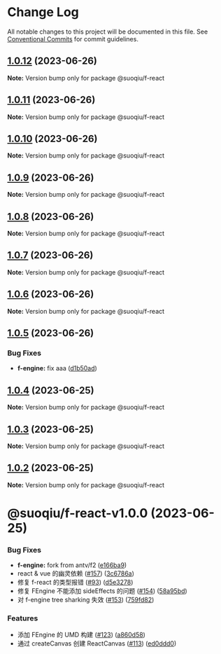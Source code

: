 # Change Log

All notable changes to this project will be documented in this file.
See [Conventional Commits](https://conventionalcommits.org) for commit guidelines.

## [1.0.12](https://github.com/zengyue/FEngine/compare/@suoqiu/f-react@1.0.11...@suoqiu/f-react@1.0.12) (2023-06-26)

**Note:** Version bump only for package @suoqiu/f-react





## [1.0.11](https://github.com/zengyue/FEngine/compare/@suoqiu/f-react@1.0.10...@suoqiu/f-react@1.0.11) (2023-06-26)

**Note:** Version bump only for package @suoqiu/f-react





## [1.0.10](https://github.com/zengyue/FEngine/compare/@suoqiu/f-react@1.0.9...@suoqiu/f-react@1.0.10) (2023-06-26)

**Note:** Version bump only for package @suoqiu/f-react





## [1.0.9](https://github.com/zengyue/FEngine/compare/@suoqiu/f-react@1.0.8...@suoqiu/f-react@1.0.9) (2023-06-26)

**Note:** Version bump only for package @suoqiu/f-react





## [1.0.8](https://github.com/zengyue/FEngine/compare/@suoqiu/f-react@1.0.7...@suoqiu/f-react@1.0.8) (2023-06-26)

**Note:** Version bump only for package @suoqiu/f-react





## [1.0.7](https://github.com/zengyue/FEngine/compare/@suoqiu/f-react@1.0.6...@suoqiu/f-react@1.0.7) (2023-06-26)

**Note:** Version bump only for package @suoqiu/f-react





## [1.0.6](https://github.com/zengyue/FEngine/compare/@suoqiu/f-react@1.0.5...@suoqiu/f-react@1.0.6) (2023-06-26)

**Note:** Version bump only for package @suoqiu/f-react





## [1.0.5](https://github.com/zengyue/FEngine/compare/@suoqiu/f-react@1.0.3...@suoqiu/f-react@1.0.5) (2023-06-26)


### Bug Fixes

* **f-engine:** fix aaa ([d1b50ad](https://github.com/zengyue/FEngine/commit/d1b50adad6e0ccadcd83af28641359619159401b))





## [1.0.4](https://github.com/zengyue/FEngine/compare/@suoqiu/f-react@1.0.3...@suoqiu/f-react@1.0.4) (2023-06-25)

**Note:** Version bump only for package @suoqiu/f-react





## [1.0.3](https://github.com/zengyue/FEngine/compare/@suoqiu/f-react@1.0.2...@suoqiu/f-react@1.0.3) (2023-06-25)

**Note:** Version bump only for package @suoqiu/f-react





## [1.0.2](https://github.com/zengyue/FEngine/compare/@suoqiu/f-react@1.0.1...@suoqiu/f-react@1.0.2) (2023-06-25)

**Note:** Version bump only for package @suoqiu/f-react





# @suoqiu/f-react-v1.0.0 (2023-06-25)


### Bug Fixes

* **f-engine:** fork from antv/f2 ([e166ba9](https://github.com/zengyue/FEngine/commit/e166ba963ba0691bd6cbb6e44357cfac0a759d01))
* react & vue 的幽灵依赖 ([#157](https://github.com/zengyue/FEngine/issues/157)) ([3c6786a](https://github.com/zengyue/FEngine/commit/3c6786ad123e79eb76b9d9b751474b3aaa7548c5))
* 修复 f-react 的类型报错 ([#93](https://github.com/zengyue/FEngine/issues/93)) ([d5e3278](https://github.com/zengyue/FEngine/commit/d5e32783e8416397a2b22675f3392f28089c6f52))
* 修复 FEngine 不能添加 sideEffects 的问题 ([#154](https://github.com/zengyue/FEngine/issues/154)) ([58a95bd](https://github.com/zengyue/FEngine/commit/58a95bdbac9f92ff42a9825f9d78f3c3ec09333d))
* 对 f-engine tree sharking 失效 ([#153](https://github.com/zengyue/FEngine/issues/153)) ([759fd82](https://github.com/zengyue/FEngine/commit/759fd8296bfce3eba39caec3bd897f4a0dad8f2a))


### Features

* 添加 FEngine 的 UMD 构建 ([#123](https://github.com/zengyue/FEngine/issues/123)) ([a860d58](https://github.com/zengyue/FEngine/commit/a860d58ccb0b3605c7a47654499ca2bcb72ea141))
* 通过 createCanvas 创建 ReactCanvas ([#113](https://github.com/zengyue/FEngine/issues/113)) ([ed0ddd0](https://github.com/zengyue/FEngine/commit/ed0ddd0f27f5675d2b27c09e0483dcdef878316c))
